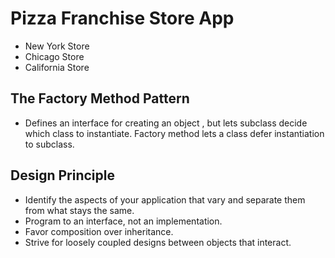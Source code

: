 # Pizza Franchise Store App
- New York Store
- Chicago Store
- California Store

## The Factory Method Pattern

- Defines an interface for creating an object , but lets subclass decide which class to instantiate. Factory method lets
  a class defer instantiation to subclass.

## Design Principle

- Identify the aspects of your application that vary and separate them from what stays the same.
- Program to an interface, not an implementation.
- Favor composition over inheritance.
- Strive for loosely coupled designs between objects that interact.


